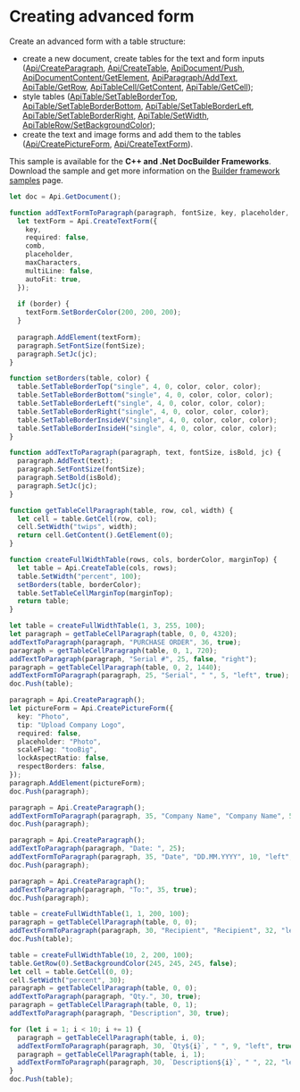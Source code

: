 # Creating advanced form

Create an advanced form with a table structure:

- create a new document, create tables for the text and form inputs ([Api/CreateParagraph](../text-document-api/Api/Methods/CreateParagraph.md), [Api/CreateTable](../text-document-api/Api/Methods/CreateTable.md), [ApiDocument/Push](../text-document-api/ApiDocument/Methods/Push.md), [ApiDocumentContent/GetElement](../text-document-api/ApiDocumentContent/Methods/GetElement.md), [ApiParagraph/AddText](../text-document-api/ApiParagraph/Methods/AddText.md), [ApiTable/GetRow](../text-document-api/ApiTable/Methods/GetRow.md), [ApiTableCell/GetContent](../text-document-api/ApiTableCell/Methods/GetContent.md), [ApiTable/GetCell](../text-document-api/ApiTable/Methods/GetCell.md));
- style tables ([ApiTable/SetTableBorderTop](../text-document-api/ApiTable/Methods/SetTableBorderTop.md), [ApiTable/SetTableBorderBottom](../text-document-api/ApiTable/Methods/SetTableBorderBottom.md), [ApiTable/SetTableBorderLeft](../text-document-api/ApiTable/Methods/SetTableBorderLeft.md), [ApiTable/SetTableBorderRight](../text-document-api/ApiTable/Methods/SetTableBorderRight.md), [ApiTable/SetWidth](../text-document-api/ApiTable/Methods/SetWidth.md), [ApiTableRow/SetBackgroundColor](../text-document-api/ApiTableRow/Methods/SetBackgroundColor.md));
- create the text and image forms and add them to the tables ([Api/CreatePictureForm](../form-api/Api/Methods/CreatePictureForm.md), [Api/CreateTextForm](../form-api/Api/Methods/CreateTextForm.md)).

This sample is available for the **C++ and .Net DocBuilder Frameworks**.
Download the sample and get more information on the [Builder framework samples](../../../document-builder/builder-framework/builder-framework-samples/builder-framework-samples.md) page.

```ts document-builder={"documentType": "pdf", "editorConfig": {"customization": {"zoom": 60}}}
let doc = Api.GetDocument();

function addTextFormToParagraph(paragraph, fontSize, key, placeholder, maxCharacters, jc, comb, border) {
  let textForm = Api.CreateTextForm({
    key,
    required: false,
    comb,
    placeholder,
    maxCharacters,
    multiLine: false,
    autoFit: true,
  });
  
  if (border) {
    textForm.SetBorderColor(200, 200, 200);
  }
  
  paragraph.AddElement(textForm);
  paragraph.SetFontSize(fontSize);
  paragraph.SetJc(jc);
}

function setBorders(table, color) {
  table.SetTableBorderTop("single", 4, 0, color, color, color);
  table.SetTableBorderBottom("single", 4, 0, color, color, color);
  table.SetTableBorderLeft("single", 4, 0, color, color, color);
  table.SetTableBorderRight("single", 4, 0, color, color, color);
  table.SetTableBorderInsideV("single", 4, 0, color, color, color);
  table.SetTableBorderInsideH("single", 4, 0, color, color, color);
}

function addTextToParagraph(paragraph, text, fontSize, isBold, jc) {
  paragraph.AddText(text);
  paragraph.SetFontSize(fontSize);
  paragraph.SetBold(isBold);
  paragraph.SetJc(jc);
}

function getTableCellParagraph(table, row, col, width) {
  let cell = table.GetCell(row, col);
  cell.SetWidth("twips", width);
  return cell.GetContent().GetElement(0);
}

function createFullWidthTable(rows, cols, borderColor, marginTop) {
  let table = Api.CreateTable(cols, rows);
  table.SetWidth("percent", 100);
  setBorders(table, borderColor);
  table.SetTableCellMarginTop(marginTop);
  return table;
}

let table = createFullWidthTable(1, 3, 255, 100);
let paragraph = getTableCellParagraph(table, 0, 0, 4320);
addTextToParagraph(paragraph, "PURCHASE ORDER", 36, true);
paragraph = getTableCellParagraph(table, 0, 1, 720);
addTextToParagraph(paragraph, "Serial #", 25, false, "right");
paragraph = getTableCellParagraph(table, 0, 2, 1440);
addTextFormToParagraph(paragraph, 25, "Serial", " ", 5, "left", true);
doc.Push(table);

paragraph = Api.CreateParagraph();
let pictureForm = Api.CreatePictureForm({
  key: "Photo",
  tip: "Upload Company Logo",
  required: false,
  placeholder: "Photo",
  scaleFlag: "tooBig",
  lockAspectRatio: false,
  respectBorders: false,
});
paragraph.AddElement(pictureForm);
doc.Push(paragraph);

paragraph = Api.CreateParagraph();
addTextFormToParagraph(paragraph, 35, "Company Name", "Company Name", 50, "left");
doc.Push(paragraph);

paragraph = Api.CreateParagraph();
addTextToParagraph(paragraph, "Date: ", 25);
addTextFormToParagraph(paragraph, 35, "Date", "DD.MM.YYYY", 10, "left", true, true);
doc.Push(paragraph);

paragraph = Api.CreateParagraph();
addTextToParagraph(paragraph, "To:", 35, true);
doc.Push(paragraph);

table = createFullWidthTable(1, 1, 200, 100);
paragraph = getTableCellParagraph(table, 0, 0);
addTextFormToParagraph(paragraph, 30, "Recipient", "Recipient", 32, "left", true);
doc.Push(table);

table = createFullWidthTable(10, 2, 200, 100);
table.GetRow(0).SetBackgroundColor(245, 245, 245, false);
let cell = table.GetCell(0, 0);
cell.SetWidth("percent", 30);
paragraph = getTableCellParagraph(table, 0, 0);
addTextToParagraph(paragraph, "Qty.", 30, true);
paragraph = getTableCellParagraph(table, 0, 1);
addTextToParagraph(paragraph, "Description", 30, true);

for (let i = 1; i < 10; i += 1) {
  paragraph = getTableCellParagraph(table, i, 0);
  addTextFormToParagraph(paragraph, 30, `Qty${i}`, " ", 9, "left", true);
  paragraph = getTableCellParagraph(table, i, 1);
  addTextFormToParagraph(paragraph, 30, `Description${i}`, " ", 22, "left", true);
}
doc.Push(table);
```
